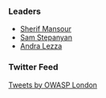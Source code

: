 ### Leaders
* [Sherif Mansour](mailto://sherif.mansour@owasp.org)
* [Sam Stepanyan](mailto://sam.stepanyan@owasp.org)
* [Andra Lezza](mailto://andra.lezza@owasp.org)

### Twitter Feed

<a class="twitter-timeline" data-width="100%" data-height="600" data-theme="light" href="https://twitter.com/OWASPLondon?ref_src=twsrc%5Etfw">Tweets by OWASP London</a> <script async src="https://platform.twitter.com/widgets.js" charset="utf-8"></script>
